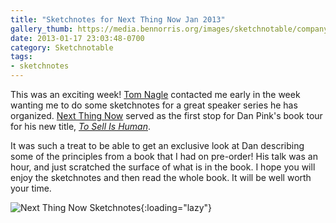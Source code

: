 ```yaml
---
title: "Sketchnotes for Next Thing Now Jan 2013"
gallery_thumb: https://media.bennorris.org/images/sketchnotable/company-corporation/next-thing-now-sketchnotes.jpg
date: 2013-01-17 23:03:48-0700
category: Sketchnotable
tags:
- sketchnotes
---
```


This was an exciting week! <a title="Tom Nagle" href="https://twitter.com/tomnagle" target="_blank">Tom Nagle</a> contacted me early in the week wanting me to do some sketchnotes for a great speaker series he has organized. <a title="Next Thing Now" href="http://www.nextthingnow.co/" target="_blank">Next Thing Now</a> served as the first stop for Dan Pink's book tour for his new title, <a title="To Sell Is Human" href="http://www.danpink.com/books/to-sell-is-human" target="_blank"><em>To Sell Is Human</em></a>.

It was such a treat to be able to get an exclusive look at Dan describing some of the principles from a book that I had on pre-order! His talk was an hour, and just scratched the surface of what is in the book. I hope you will enjoy the sketchnotes and then read the whole book. It will be well worth your time.

![Next Thing Now Sketchnotes](https://media.bennorris.org/images/sketchnotable/company-corporation/next-thing-now-sketchnotes.jpg){:loading="lazy"}
